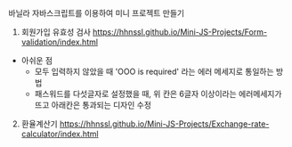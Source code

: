 바닐라 자바스크립트를 이용하여 미니 프로젝트 만들기

1. 회원가입 유효성 검사 
https://hhnssl.github.io/Mini-JS-Projects/Form-validation/index.html

- 아쉬운 점
  - 모두 입력하지 않았을 때 'OOO is required' 라는 에러 메세지로 통일하는 방법
  - 패스워드를 다섯글자로 설정했을 때, 위 칸은 6글자 이상이라는 에러메세지가 뜨고 아래칸은 통과되는 디자인 수정

2. 환율계산기
https://hhnssl.github.io/Mini-JS-Projects/Exchange-rate-calculator/index.html
